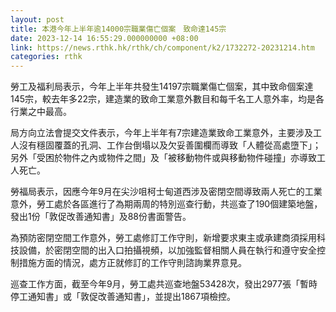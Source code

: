 ```yaml
---
layout: post
title: 本港今年上半年逾14000宗職業傷亡個案　致命達145宗
date: 2023-12-14 16:55:29.000000000 +08:00
link: https://news.rthk.hk/rthk/ch/component/k2/1732272-20231214.htm
categories: rthk
---
```


勞工及福利局表示，今年上半年共發生14197宗職業傷亡個案，其中致命個案達145宗，較去年多22宗，建造業的致命工業意外數目和每千名工人意外率，均是各行業之中最高。

局方向立法會提交文件表示，今年上半年有7宗建造業致命工業意外，主要涉及工人沒有穩固覆蓋的孔洞、工作台倒塌以及欠妥善圍欄而導致「人體從高處墮下」；另外「受困於物件之內或物件之間」及「被移動物件或與移動物件碰撞」亦導致工人死亡。

勞福局表示，因應今年9月在尖沙咀柯士甸道西涉及密閉空間導致兩人死亡的工業意外，勞工處於各區進行了為期兩周的特別巡查行動，共巡查了190個建築地盤，發出1份「敦促改善通知書」及88份書面警告。

為預防密閉空間工作意外，勞工處修訂工作守則，新增要求東主或承建商須採用科技設備，於密閉空間的出入口拍攝視頻，以加強監督相關人員在執行和遵守安全控制措施方面的情況，處方正就修訂的工作守則諮詢業界意見。

巡查工作方面，截至今年9月，勞工處共巡查地盤53428次，發出2977張「暫時停工通知書」或「敦促改善通知書」，並提出1867項檢控。
